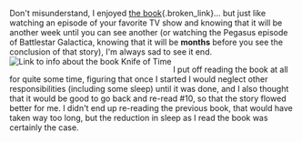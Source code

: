 Don't misunderstand, I enjoyed [the book](http://blogs.duncanmackenzie.net/duncanma/archive/2005/10/26/3118.aspx){.broken_link}... but just like watching an episode of your favorite TV show and knowing that it will be another week until you can see another (or watching the Pegasus episode of Battlestar Galactica, knowing that it will be **months** before you see the conclusion of that story), I'm always sad to see it end.[<img alt="Link to info about the book Knife of Time" src="http://images.amazon.com/images/P/0312873077.01._AA_SCMZZZZZZZ_.jpg" align="left" border="0" />](http://www.amazon.com/exec/obidos/redirect?path=ASIN/0312873077&link_code=as2&camp=1789&tag=duncanmackenz-20&creative=9325)

I put off reading the book at all for quite some time, figuring that once I started I would neglect other responsibilities (including some sleep) until it was done, and I also thought that it would be good to go back and re-read #10, so that the story flowed better for me. I didn't end up re-reading the previous book, that would have taken way too long, but the reduction in sleep as I read the book was certainly the case.